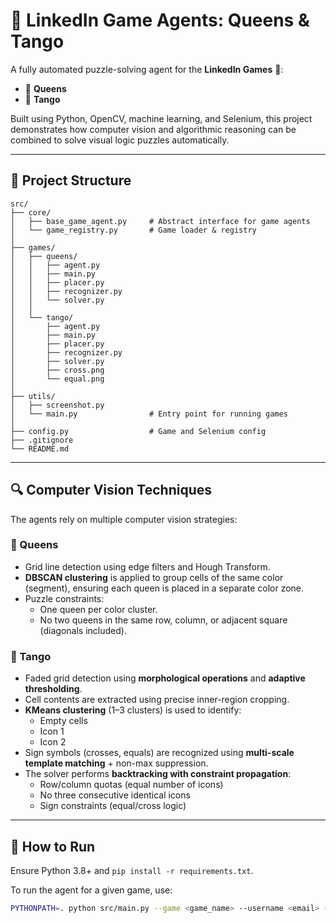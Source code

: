 # 🧠 LinkedIn Game Agents: Queens & Tango

A fully automated puzzle-solving agent for the **LinkedIn Games** 🧩:  
- 👑 **Queens**
- 🔄 **Tango**

Built using Python, OpenCV, machine learning, and Selenium, this project demonstrates how computer vision and algorithmic reasoning can be combined to solve visual logic puzzles automatically.

---

## 📁 Project Structure

```
src/
├── core/
│   ├── base_game_agent.py     # Abstract interface for game agents
│   └── game_registry.py       # Game loader & registry
│
├── games/
│   ├── queens/
│   │   ├── agent.py
│   │   ├── main.py
│   │   ├── placer.py
│   │   ├── recognizer.py
│   │   └── solver.py
│   │
│   └── tango/
│       ├── agent.py
│       ├── main.py
│       ├── placer.py
│       ├── recognizer.py
│       ├── solver.py
│       ├── cross.png
│       └── equal.png
│
├── utils/
│   ├── screenshot.py
│   └── main.py                # Entry point for running games
│
├── config.py                  # Game and Selenium config
├── .gitignore
└── README.md
```

---

## 🔍 Computer Vision Techniques

The agents rely on multiple computer vision strategies:

### 👑 Queens
- Grid line detection using edge filters and Hough Transform.
- **DBSCAN clustering** is applied to group cells of the same color (segment), ensuring each queen is placed in a separate color zone.
- Puzzle constraints:
  - One queen per color cluster.
  - No two queens in the same row, column, or adjacent square (diagonals included).

### 🔄 Tango
- Faded grid detection using **morphological operations** and **adaptive thresholding**.
- Cell contents are extracted using precise inner-region cropping.
- **KMeans clustering** (1–3 clusters) is used to identify:
  - Empty cells
  - Icon 1
  - Icon 2
- Sign symbols (crosses, equals) are recognized using **multi-scale template matching** + non-max suppression.
- The solver performs **backtracking with constraint propagation**:
  - Row/column quotas (equal number of icons)
  - No three consecutive identical icons
  - Sign constraints (equal/cross logic)

---

## 🚀 How to Run

Ensure Python 3.8+ and `pip install -r requirements.txt`.

To run the agent for a given game, use:

```bash
PYTHONPATH=. python src/main.py --game <game_name> --username <email> --password <password>
```
